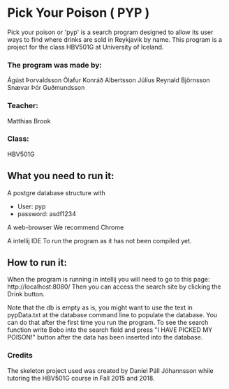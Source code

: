 # Pick Your Poison ( PYP )
Pick your poison or 'pyp' is a search program designed to allow its user ways to find where drinks are sold in Reykjavik by name.
This program is a project for the class HBV501G at University of Iceland.

### The program was made by:
Ágúst Þorvaldsson
Ólafur Konráð Albertsson
Júlíus Reynald Björnsson
Snævar Þór Guðmundsson

### Teacher:
Matthias Brook

### Class:
HBV501G

## What you need to run it:
A postgre database structure with
- User: pyp
- password: asdf1234

A web-browser
We recommend Chrome


A intellij IDE
To run the program as it has not been compiled yet.

## How to run it:

When the program is running in intellij you will need to go to this page: http://localhost:8080/
Then you can access the search site by clicking the Drink button.

Note that the db is empty as is, you might want to use the text in pypData.txt at the database command line to populate the database. You can do that after the first time you run the program.
To see the search function write Bobo into the search field and press "I HAVE PICKED MY POISON!" button after the data has been inserted into the database.

### Credits
The skeleton project used was created by Daníel Páll Jóhannsson while tutoring the HBV501G course in Fall 2015 and 2018.
